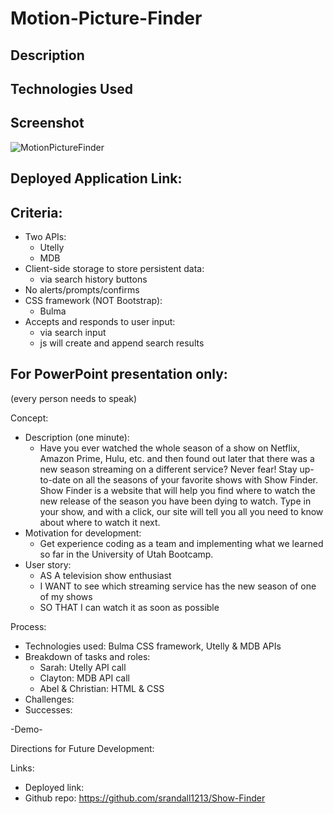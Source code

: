 # Motion-Picture-Finder

## Description 

## Technologies Used

## Screenshot
![MotionPictureFinder]()

## Deployed Application Link: 

## Criteria: 
- Two APIs:
    - Utelly
    - MDB
- Client-side storage to store persistent data:
    - via search history buttons
- No alerts/prompts/confirms
- CSS framework (NOT Bootstrap):
    - Bulma
- Accepts and responds to user input:
    - via search input 
    - js will create and append search results

## For PowerPoint presentation only: 
(every person needs to speak)

Concept: 
- Description (one minute):
    - Have you ever watched the whole season of a show on Netflix, Amazon Prime, Hulu, etc. and then found out later that there was a new season streaming on a different service? Never fear! Stay up-to-date on all the seasons of your favorite shows with Show Finder. Show Finder is a website that will help you find where to watch the new release of the season you have been dying to watch. Type in your show, and with a click, our site will tell you all you need to know about where to watch it next.
- Motivation for development:
    - Get experience coding as a team and implementing what we learned so far in the University of Utah Bootcamp.
- User story:
    - AS A television show enthusiast 
    - I WANT to see which streaming service has the new season of one of my shows
    - SO THAT I can watch it as soon as possible

Process: 
- Technologies used: Bulma CSS framework, Utelly & MDB APIs
- Breakdown of tasks and roles: 
    - Sarah: Utelly API call
    - Clayton: MDB API call
    - Abel & Christian: HTML & CSS
- Challenges: 
- Successes:

-Demo-

Directions for Future Development:

Links: 
- Deployed link: 
- Github repo: https://github.com/srandall1213/Show-Finder